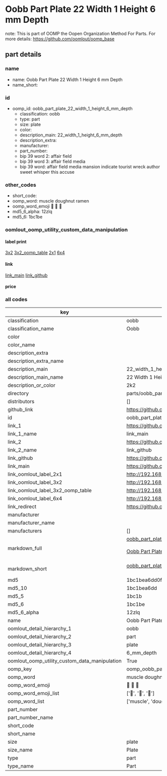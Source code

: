 # Oobb Part Plate 22 Width 1 Height 6 mm Depth  

note: This is part of OOMP the Oopen Organization Method For Parts. For more details: https://github.com/oomlout/oomp_base

##  part details
  







### name
* name: Oobb Part Plate 22 Width 1 Height 6 mm Depth
* name_short: 
### id
* oomp_id: oobb_part_plate_22_width_1_height_6_mm_depth
  * classification: oobb
  * type: part
  * size: plate
  * color: 
  * description_main: 22_width_1_height_6_mm_depth
  * description_extra: 
  * manufacturer: 
  * part_number: 
  * bip 39 word 2: affair field
  * bip 39 word 3: affair field media
  * bip 39 word: affair field media mansion indicate tourist wreck author sweet whisper this accuse

### other_codes
* short_code: 
* oomp_word: muscle doughnut ramen
* oomp_word_emoji :muscle: :doughnut: :ramen:
* md5_6_alpha: 12zlq
* md5_6: 1bc1be






### oomlout_oomp_utility_custom_data_manipulation
#### label print
[3x2](http://192.168.1.245:1112/?label=oomp%2012zlq)
[3x2_oomp_table](http://192.168.1.108:1112/?label=oomp%2012zlq)
[2x1](http://192.168.1.242:1112/?label=oomp%2012zlq)
[6x4](http://192.168.1.55:1112/?label=oomp%2012zlq)    

#### link

[link_main](https://github.com/oomlout/oomlout_oomp_version_1_messy/tree/main/parts/oobb_part_plate_22_width_1_height_6_mm_depth) [link_github](https://github.com/oomlout/oomlout_oomp_version_1_messy/tree/main/parts/oobb_part_plate_22_width_1_height_6_mm_depth)                             

#### price







### all codes 
| key | value |  
| --- | --- |  
| classification | oobb |  
| classification_name | Oobb |  
| color |  |  
| color_name |  |  
| description_extra |  |  
| description_extra_name |  |  
| description_main | 22_width_1_height_6_mm_depth |  
| description_main_name | 22 Width 1 Height 6 mm Depth |  
| description_or_color | 2k2 |  
| directory | parts/oobb_part_plate_22_width_1_height_6_mm_depth |  
| distributors | [] |  
| github_link | https://github.com/oomlout/oomlout_oomp_part_src/tree/main/parts/oobb_part_plate_22_width_1_height_6_mm_depth |  
| id | oobb_part_plate_22_width_1_height_6_mm_depth |  
| link_1 | https://github.com/oomlout/oomlout_oomp_version_1_messy/tree/main/parts/oobb_part_plate_22_width_1_height_6_mm_depth |  
| link_1_name | link_main |  
| link_2 | https://github.com/oomlout/oomlout_oomp_version_1_messy/tree/main/parts/oobb_part_plate_22_width_1_height_6_mm_depth |  
| link_2_name | link_github |  
| link_github | https://github.com/oomlout/oomlout_oomp_version_1_messy/tree/main/parts/oobb_part_plate_22_width_1_height_6_mm_depth |  
| link_main | https://github.com/oomlout/oomlout_oomp_version_1_messy/tree/main/parts/oobb_part_plate_22_width_1_height_6_mm_depth |  
| link_oomlout_label_2x1 | http://192.168.1.242:1112/?label=oomp%2012zlq |  
| link_oomlout_label_3x2 | http://192.168.1.245:1112/?label=oomp%2012zlq |  
| link_oomlout_label_3x2_oomp_table | http://192.168.1.108:1112/?label=oomp%2012zlq |  
| link_oomlout_label_6x4 | http://192.168.1.55:1112/?label=oomp%2012zlq |  
| link_redirect | https://github.com/oomlout/oomlout_oomp_version_1_messy/tree/main/parts/oobb_part_plate_22_width_1_height_6_mm_depth |  
| manufacturer |  |  
| manufacturer_name |  |  
| manufacturers | [] |  
| markdown_full | [oobb_part_plate_22_width_1_height_6_mm_depth](none)<br>[](none)<br>[Oobb Part Plate 22 Width 1 Height 6 Mm Depth](none)<br><br> |  
| markdown_short | [oobb_part_plate_22_width_1_height_6_mm_depth](none)<br><br> |  
| md5 | 1bc1bea6dd0f7fc797b9787514d57822 |  
| md5_10 | 1bc1bea6dd |  
| md5_5 | 1bc1b |  
| md5_6 | 1bc1be |  
| md5_6_alpha | 12zlq |  
| name | Oobb Part Plate 22 Width 1 Height 6 mm Depth |  
| oomlout_detail_hierarchy_1 | oobb |  
| oomlout_detail_hierarchy_2 | part |  
| oomlout_detail_hierarchy_3 | plate |  
| oomlout_detail_hierarchy_4 | 6_mm_depth |  
| oomlout_oomp_utility_custom_data_manipulation | True |  
| oomp_key | oomp_oobb_part_plate_22_width_1_height_6_mm_depth |  
| oomp_word | muscle doughnut ramen |  
| oomp_word_emoji | :muscle: :doughnut: :ramen: |  
| oomp_word_emoji_list | [':muscle:', ':doughnut:', ':ramen:'] |  
| oomp_word_list | ['muscle', 'doughnut', 'ramen'] |  
| part_number |  |  
| part_number_name |  |  
| short_code |  |  
| short_name |  |  
| size | plate |  
| size_name | Plate |  
| type | part |  
| type_name | Part |  
